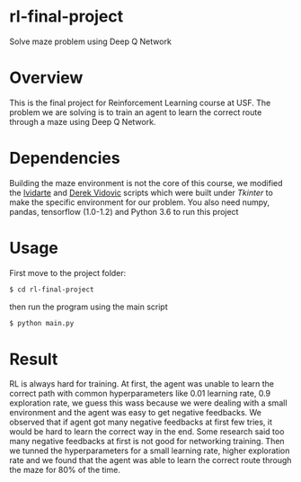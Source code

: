 # rl-final-project

Solve maze problem using Deep Q Network

# Overview

This is the final project for Reinforcement Learning course at USF. The problem we are solving is to train an agent to learn the correct route through a maze using Deep Q Network.

# Dependencies

Building the maze environment is not the core of this course, we modified the [lvidarte](https://github.com/lvidarte/maze) and [Derek Vidovic](http://new.math.uiuc.edu/math198/MA198-2012/vidovic2/python/Maze.py) scripts which were built under *Tkinter* to make the specific environment for our problem. You also need numpy, pandas, tensorflow (1.0-1.2) and Python 3.6 to run this project

# Usage

First move to the project folder:

```bash
$ cd rl-final-project
```

then run the program using the main script

```bash
$ python main.py
```

# Result

RL is always hard for training. At first, the agent was unable to learn the correct path with common hyperparameters like 0.01 learning rate, 0.9 exploration rate, we guess this wass because we were dealing with a small environment and the agent was easy to get negative feedbacks. We observed that if agent got many negative feedbacks at first few tries, it would be hard to learn the correct way in the end. Some research said too many negative feedbacks at first is not good for networking training. Then we tunned the hyperparameters for a small learning rate, higher exploration rate and we found that the agent was able to learn the correct route through the maze for 80% of the time. 


